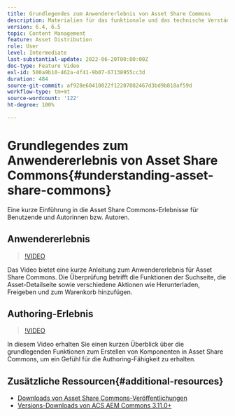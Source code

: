 ```yaml
---
title: Grundlegendes zum Anwendererlebnis von Asset Share Commons
description: Materialien für das funktionale und das technische Verständnis von Assets Share Commons
version: 6.4, 6.5
topic: Content Management
feature: Asset Distribution
role: User
level: Intermediate
last-substantial-update: 2022-06-20T00:00:00Z
doc-type: Feature Video
exl-id: 500a9b10-462a-4f41-9b07-67138955cc3d
duration: 484
source-git-commit: af928e60410022f12207082467d3bd9b818af59d
workflow-type: tm+mt
source-wordcount: '122'
ht-degree: 100%

---
```


# Grundlegendes zum Anwendererlebnis von Asset Share Commons{#understanding-asset-share-commons}

Eine kurze Einführung in die Asset Share Commons-Erlebnisse für Benutzende und Autorinnen bzw. Autoren.

## Anwendererlebnis

>[!VIDEO](https://video.tv.adobe.com/v/20497?quality=12&learn=on)

Das Video bietet eine kurze Anleitung zum Anwendererlebnis für Asset Share Commons. Die Überprüfung betrifft die Funktionen der Suchseite, die Asset-Detailseite sowie verschiedene Aktionen wie Herunterladen, Freigeben und zum Warenkorb hinzufügen.

## Authoring-Erlebnis

>[!VIDEO](https://video.tv.adobe.com/v/20498?quality=12&learn=on)

In diesem Video erhalten Sie einen kurzen Überblick über die grundlegenden Funktionen zum Erstellen von Komponenten in Asset Share Commons, um ein Gefühl für die Authoring-Fähigkeit zu erhalten.

## Zusätzliche Ressourcen{#additional-resources}

* [Downloads von Asset Share Commons-Veröffentlichungen](https://github.com/Adobe-Marketing-Cloud/asset-share-commons/releases)
* [Versions-Downloads von ACS AEM Commons 3.11.0+](https://github.com/Adobe-Consulting-Services/acs-aem-commons/releases)
